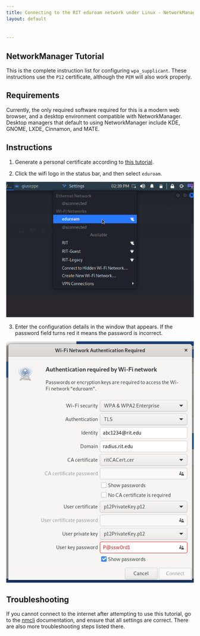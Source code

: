 ```yaml
---
title: Connecting to the RIT eduroam network under Linux - NetworkManager
layout: default


---
```

## NetworkManager Tutorial

This is the complete instruction list for configuring `wpa_supplicant`. These instructions use the `P12` certificate, although the `PEM` will also work properly.

## Requirements
Currently, the only required software required for this is a modern web browser, and a desktop environment compatible with NetworkManager. Desktop managers that default to using NetworkManager include KDE, GNOME, LXDE, Cinnamon, and MATE.

## Instructions

1. Generate a personal certificate according to [this tutorial](/certificates.md).

2. Click the wifi logo in the status bar, and then select `eduroam`.

![](/assets/img/eduroam/open-networkmanager.png)

3. Enter the configuration details in the window that appears. If the password field turns red it means the password is incorrect. 

![](/assets/img/eduroam/configure-networkmanager.png)

## Troubleshooting

If you cannot connect to the internet after attempting to use this tutorial, go to the [nmcli](./nmcli.md) documentation, and ensure that all settings are correct. There are also more troubleshooting steps listed there.
